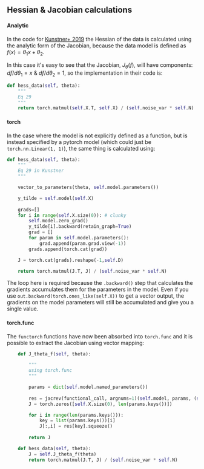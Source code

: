 ## Hessian & Jacobian calculations

#### Analytic

In the code for [Kunstner+ 2019]() the Hessian of the data is calculated using the analytic form of the Jacobian, because the data model is defined as $f(x) = \theta_1 x + \theta_2$.

In this case it's easy to see that the Jacobian, $J_{\theta}(f)$, will have components: $df/d\theta_1 = x$ & $df/d\theta_2 = 1$, so the implementation in their code is:

```python
def hess_data(self, theta):
    """
    Eq 29
    """
    return torch.matmul(self.X.T, self.X) / (self.noise_var * self.N)
```

#### torch

In the case where the model is not explicitly defined as a function, but is instead specified by a pytorch model (which could just be `torch.nn.Linear(1, 1)`), the same thing is calculated using:

```python
def hess_data(self, theta):
    """
    Eq 29 in Kunstner
    """

    vector_to_parameters(theta, self.model.parameters())

    y_tilde = self.model(self.X)
		
    grads=[]
    for i in range(self.X.size(0)): # clunky
        self.model.zero_grad()
        y_tilde[i].backward(retain_graph=True)
        grad = []
        for param in self.model.parameters():
            grad.append(param.grad.view(-1))
        grads.append(torch.cat(grad))

    J = torch.cat(grads).reshape(-1,self.D)
		
    return torch.matmul(J.T, J) / (self.noise_var * self.N)
```

The loop here is required because the `.backward()` step that calculates the gradients accumulates them for the parameters in the model. Even if you use `out.backward(torch.ones_like(self.X))` to get a vector output, the gradients on the model parameters will still be accumulated and give you a single value. 

#### torch.func

The `functorch` functions have now been absorbed into `torch.func` and it is possible to extract the Jacobian using vector mapping:

```python
	def J_theta_f(self, theta):

		"""
		using torch.func
		"""

		params = dict(self.model.named_parameters())
		
		res = jacrev(functional_call, argnums=1)(self.model, params, (self.X,)) # returns dict
		J = torch.zeros([self.X.size(0), len(params.keys())])

		for i in range(len(params.keys())):
			key = list(params.keys())[i]
			J[:,i] = res[key].squeeze()
		
		return J

	def hess_data(self, theta):
		J = self.J_theta_f(theta)
		return torch.matmul(J.T, J) / (self.noise_var * self.N)
```
